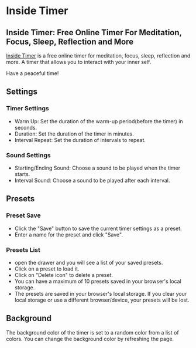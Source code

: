 # Inside Timer

## Inside Timer: Free Online Timer For Meditation, Focus, Sleep, Reflection and More

[Inside Timer](https://insidetimer.com) is a free online timer for meditation, focus, sleep, reflection and more. A timer that allows you to interact with your inner self. 

Have a peaceful time!


## Settings

### Timer Settings
- Warm Up: Set the duration of the warm-up period(before the timer) in seconds.
- Duration: Set the duration of the timer in minutes.
- Interval Repeat: Set the duration of intervals to repeat.

### Sound Settings
- Starting/Ending Sound: Choose a sound to be played when the timer starts.
- Interval Sound: Choose a sound to be played after each interval.


## Presets

### Preset Save
- Click the "Save" button to save the current timer settings as a preset.
- Enter a name for the preset and click "Save".

### Presets List
- open the drawer and you will see a list of your saved presets.
- Click on a preset to load it.
- Click on "Delete icon" to delete a preset.
- You can have a maximum of 10 presets saved in your browser's local storage.
- The presets are saved in your browser's local storage. If you clear your local storage or use a different browser/device, your presets will be lost.

## Background
The background color of the timer is set to a random color from a list of colors. You can change the background color by refreshing the page.